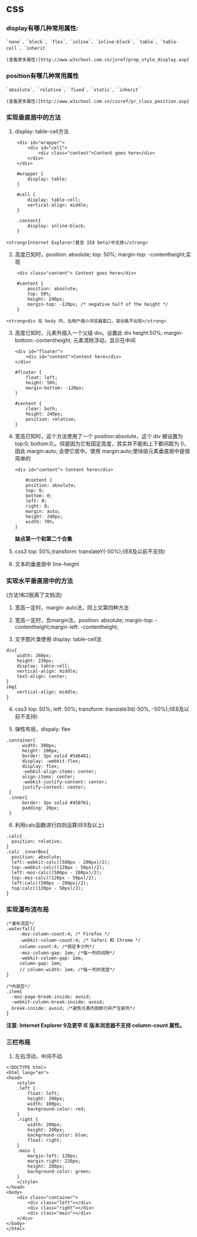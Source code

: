 # css

### display有哪几种常用属性:
	`none`、`block`、`flex`、`inline`、`inline-block`、`table`、`table-cell`、`inherit`

	(查看更多属性)[http://www.w3school.com.cn/jsref/prop_style_display.asp]

### position有哪几种常用属性
	`absolute`、`relative`、`fixed`、`static`、`inherit`

	(查看更多属性)[http://www.w3school.com.cn/cssref/pr_class_position.asp]

### 实现垂直居中的方法

1. display: table-cell方法
```
	<div id="wrapper">  
    	<div id="cell">
        	<div class="content">Content goes here</div>
    	</div>
	</div>

	#wrapper {
	    display: table;
	}

	#cell {
	    display: table-cell;
	    vertical-align: middle;
	}

	.content{
		display: inline-block;
	}
```
	<strong>Internet Explorer(甚至 IE8 beta)中无效</strong>

2. 高度已知时，position: absolute; top: 50%; margin-top: -contentheight;实现

```
	<div class="content"> Content goes here</div>

	#content {
		position: absolute;
		top: 50%;
		height: 240px;
		margin-top: -120px; /* negative half of the height */
	}
``` 
	<strong>div 在 body 内，当用户缩小浏览器窗口，滚动条不出现</strong>

3. 高度已知时，元素外插入一个父级 div。设置此 div height:50%; margin-bottom:-contentheight; 元素清除浮动，显示在中间

	```
	<div id="floater">  
	    <div id="content">Content here</div>
	</div>
	
	#floater {
	    float: left;
	    height: 50%;
	    margin-bottom: -120px;
	}

	#content {
	    clear: both;
	    height: 240px;
	    position: relative;
	}
	```
4. 宽高已知时，这个方法使用了一个 position:absolute，这个 div 被设置为 top:0; bottom:0;。但是因为它有固定高度，其实并不能和上下都间距为 0，因此 margin:auto; 会使它居中。使用 margin:auto;使块级元素垂直居中是很简单的

	```
	<div id="content"> Content here</div>

		#content {
	    position: absolute;
	    top: 0;
	    bottom: 0;
	    left: 0;
	    right: 0;
	    margin: auto;
	    height: 240px;
	    width: 70%;
	}
	```
	<strong>缺点第一个和第二个合集</strong>

5. css3 top: 50%;transform: translateY(-50%);(IE8及以前不支持)

6. 文本的垂直居中 line-height

### 实现水平垂直居中的方法

(方法1和2脱离了文档流)

1. 宽高一定时，margin: auto法，同上文第四种方法

2. 宽高一定时，负margin法，position: absolute; margin-top: -contentheight;margin-left: -contentheight;

3. 文字图片类使用 display: table-cell法

```
div{
    width: 260px;
    height: 230px;
    display: table-cell;
    vertical-align: middle;
    text-align: center;
}
img{
    vertical-align: middle;
}
```

4. css3 top: 50%; left: 50%; transform: translate3d(-50%, -50%);(IE8及以前不支持)

5. 弹性布局，dispaly: flex

```
.container{
      width: 300px;
      height: 200px;
      border: 3px solid #546461;
      display: -webkit-flex;
      display: flex;
      -webkit-align-items: center;
      align-items: center;
      -webkit-justify-content: center;
      justify-content: center;
 }
 .inner{
      border: 3px solid #458761;
      padding: 20px;
 }
```

6. 利用calc函数进行四则运算(IE9及以上)

```
.calc{
  position: relative;
}
.calc .innerBox{
  position: absolute;
  left:-webkit-calc((500px - 200px)/2);
  top:-webkit-calc((120px - 50px)/2);
  left:-moz-calc((500px - 200px)/2);
  top:-moz-calc((120px - 50px)/2);
  left:calc((500px - 200px)/2);
  top:calc((120px - 50px)/2);
}
```

### 实现瀑布流布局


```
/*瀑布流层*/
.waterfall{
	 -moz-column-count:4; /* Firefox */
	 -webkit-column-count:4; /* Safari 和 Chrome */
	 column-count:4; /*规定多少列*/
	 -moz-column-gap: 1em; /*每一列的间隙*/
	 -webkit-column-gap: 1em;
	 column-gap: 1em;
	 // column-width: 1em; /*每一列的宽度*/ 
}

/*内容层*/
.item{
  -moz-page-break-inside: avoid;
  -webkit-column-break-inside: avoid;
  break-inside: avoid; /*避免元素内部断行并产生新列*/
}
```

<strong>注意: Internet Explorer 9及更早 IE 版本浏览器不支持 column-count 属性。</strong>

### 三栏布局

1. 左右浮动，中间不动.

```
<!DOCTYPE html>
<html lang="en">
<head>
    <style>
	.left {
	    float: left;
	    height: 200px;
	    width: 100px;
	    background-color: red;
	}
	.right {
	    width: 200px;
	    height: 200px;
	    background-color: blue;
	    float: right;
	}
	.main {
	    margin-left: 120px;
	    margin-right: 220px;
	    height: 200px;
	    background-color: green;
	}
    </style>
</head>
<body>
    <div class="container">
        <div class="left"></div>
        <div class="right"></div>
        <div class="main"></div>
    </div>
</body>
</html>
```





























